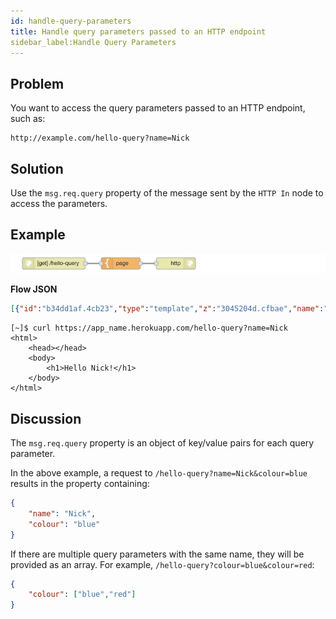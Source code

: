 ```yaml
---
id: handle-query-parameters
title: Handle query parameters passed to an HTTP endpoint
sidebar_label:Handle Query Parameters
---
```


## Problem

You want to access the query parameters passed to an HTTP endpoint, such as:

    http://example.com/hello-query?name=Nick

## Solution

Use the `msg.req.query` property of the message sent by the <code class="node">HTTP In</code>
node to access the parameters.

## Example

![](../assets/httpEndpoints/handle-query-parameters.png)

<b>Flow JSON</b>

```json
[{"id":"b34dd1af.4cb23","type":"template","z":"3045204d.cfbae","name":"page","field":"payload","fieldType":"msg","format":"handlebars","syntax":"mustache","template":"<html>\n    <head></head>\n    <body>\n        <h1>Hello {{req.query.name}}!</h1>\n    </body>\n</html>","x":290,"y":180,"wires":[["b828f6a6.47d708"]]},{"id":"1052941d.efad6c","type":"http in","z":"3045204d.cfbae","name":"","url":"/hello-query","method":"get","swaggerDoc":"","x":120,"y":180,"wires":[["b34dd1af.4cb23"]]},{"id":"b828f6a6.47d708","type":"http response","z":"3045204d.cfbae","name":"","x":430,"y":180,"wires":[]}]
```

```text
[~]$ curl https://app_name.herokuapp.com/hello-query?name=Nick
<html>
    <head></head>
    <body>
        <h1>Hello Nick!</h1>
    </body>
</html>
```


## Discussion

The `msg.req.query` property is an object of key/value pairs for each query parameter.

In the above example, a request to `/hello-query?name=Nick&colour=blue` results in the property
containing:

```json
{
    "name": "Nick",
    "colour": "blue"
}
```

If there are multiple query parameters with the same name, they will be provided
as an array. For example, `/hello-query?colour=blue&colour=red`:

```json
{
    "colour": ["blue","red"]
}
```
